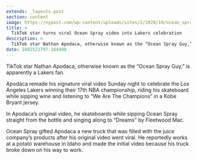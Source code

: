 ```yaml
--- 
extends: _layouts.post 
section: content 
image: https://nypost.com/wp-content/uploads/sites/2/2020/10/ocean_spray.jpg?quality=90&strip=all&w=1200 
title: > 
  TikTok star turns viral Ocean Spray video into Lakers celebration 
description: > 
  TikTok star Nathan Apodaca, otherwise known as the “Ocean Spray Guy,” is apparently a Lakers fan.Apodaca remade his signature viral video Sunday night to celebrate the Los Angeles Lakers winning their 17th NBA championship, riding his skateboard while sipping wine and listening to “We Are The Champions” in a Kobe Bryant jersey.In Apodaca’s original video, he skateboards while sipping Ocean Spray straight from the bottle and singing along to “Dreams” by Fleetwood Mac.Ocean Spray gifted Apodaca a new truck that was filled with the juice company’s products after his original video went viral.He reportedly works at a potato warehouse in Idaho and made the initial video because his truck broke down on his way to work. 
date: 1602522797.164498 
--- 
```

TikTok star Nathan Apodaca, otherwise known as the “Ocean Spray Guy,” is apparently a Lakers fan.

Apodaca remade his signature viral video Sunday night to celebrate the Los Angeles Lakers winning their 17th NBA championship, riding his skateboard while sipping wine and listening to “We Are The Champions” in a Kobe Bryant jersey.

In Apodaca’s original video, he skateboards while sipping Ocean Spray straight from the bottle and singing along to “Dreams” by Fleetwood Mac.

Ocean Spray gifted Apodaca a new truck that was filled with the juice company’s products after his original video went viral. He reportedly works at a potato warehouse in Idaho and made the initial video because his truck broke down on his way to work.